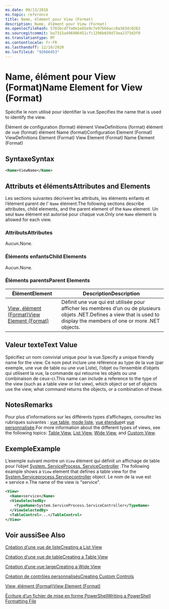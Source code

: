 ```yaml
---
ms.date: 09/13/2016
ms.topic: reference
title: Name, élément pour View (Format)
description: Name, élément pour View (Format)
ms.openlocfilehash: 5781bcdf7a0e1eb5e9c7e97bb6acc0a383dc0262
ms.sourcegitcommit: ba7315a496986451cfc1296b659d73ea2373d3f0
ms.translationtype: MT
ms.contentlocale: fr-FR
ms.lasthandoff: 12/10/2020
ms.locfileid: "92666453"
---
```

# <a name="name-element-for-view-format"></a><span data-ttu-id="a6db9-103">Name, élément pour View (Format)</span><span class="sxs-lookup"><span data-stu-id="a6db9-103">Name Element for View (Format)</span></span>

<span data-ttu-id="a6db9-104">Spécifie le nom utilisé pour identifier la vue.</span><span class="sxs-lookup"><span data-stu-id="a6db9-104">Specifies the name that is used to identify the view.</span></span>

<span data-ttu-id="a6db9-105">Élément de configuration (format) élément ViewDefinitions (format) élément de vue (format) élément Name (format)</span><span class="sxs-lookup"><span data-stu-id="a6db9-105">Configuration Element (Format) ViewDefinitions Element (Format) View Element (Format) Name Element (Format)</span></span>

## <a name="syntax"></a><span data-ttu-id="a6db9-106">Syntaxe</span><span class="sxs-lookup"><span data-stu-id="a6db9-106">Syntax</span></span>

```xml
<Name>ViewName</Name>
```

## <a name="attributes-and-elements"></a><span data-ttu-id="a6db9-107">Attributs et éléments</span><span class="sxs-lookup"><span data-stu-id="a6db9-107">Attributes and Elements</span></span>

<span data-ttu-id="a6db9-108">Les sections suivantes décrivent les attributs, les éléments enfants et l’élément parent de l' `Name` élément.</span><span class="sxs-lookup"><span data-stu-id="a6db9-108">The following sections describe attributes, child elements, and the parent element of the `Name` element.</span></span> <span data-ttu-id="a6db9-109">Un seul `Name` élément est autorisé pour chaque vue.</span><span class="sxs-lookup"><span data-stu-id="a6db9-109">Only one `Name` element is allowed for each view.</span></span>

### <a name="attributes"></a><span data-ttu-id="a6db9-110">Attributs</span><span class="sxs-lookup"><span data-stu-id="a6db9-110">Attributes</span></span>

<span data-ttu-id="a6db9-111">Aucun.</span><span class="sxs-lookup"><span data-stu-id="a6db9-111">None.</span></span>

### <a name="child-elements"></a><span data-ttu-id="a6db9-112">Éléments enfants</span><span class="sxs-lookup"><span data-stu-id="a6db9-112">Child Elements</span></span>

<span data-ttu-id="a6db9-113">Aucun.</span><span class="sxs-lookup"><span data-stu-id="a6db9-113">None.</span></span>

### <a name="parent-elements"></a><span data-ttu-id="a6db9-114">Éléments parents</span><span class="sxs-lookup"><span data-stu-id="a6db9-114">Parent Elements</span></span>

|<span data-ttu-id="a6db9-115">Élément</span><span class="sxs-lookup"><span data-stu-id="a6db9-115">Element</span></span>|<span data-ttu-id="a6db9-116">Description</span><span class="sxs-lookup"><span data-stu-id="a6db9-116">Description</span></span>|
|-------------|-----------------|
|[<span data-ttu-id="a6db9-117">View, élément (Format)</span><span class="sxs-lookup"><span data-stu-id="a6db9-117">View Element (Format)</span></span>](./view-element-format.md)|<span data-ttu-id="a6db9-118">Définit une vue qui est utilisée pour afficher les membres d’un ou de plusieurs objets .NET.</span><span class="sxs-lookup"><span data-stu-id="a6db9-118">Defines a view that is used to display the members of one or more .NET objects.</span></span>|

## <a name="text-value"></a><span data-ttu-id="a6db9-119">Valeur texte</span><span class="sxs-lookup"><span data-stu-id="a6db9-119">Text Value</span></span>

<span data-ttu-id="a6db9-120">Spécifiez un nom convivial unique pour la vue.</span><span class="sxs-lookup"><span data-stu-id="a6db9-120">Specify a unique friendly name for the view.</span></span> <span data-ttu-id="a6db9-121">Ce nom peut inclure une référence au type de la vue (par exemple, une vue de table ou une vue Liste), l’objet ou l’ensemble d’objets qui utilisent la vue, la commande qui retourne les objets ou une combinaison de ceux-ci.</span><span class="sxs-lookup"><span data-stu-id="a6db9-121">This name can include a reference to the type of the view (such as a table view or list view), which object or set of objects use the view, what command returns the objects, or a combination of these.</span></span>

## <a name="remarks"></a><span data-ttu-id="a6db9-122">Notes</span><span class="sxs-lookup"><span data-stu-id="a6db9-122">Remarks</span></span>

<span data-ttu-id="a6db9-123">Pour plus d’informations sur les différents types d’affichages, consultez les rubriques suivantes : [vue table](./creating-a-table-view.md), [mode liste](./creating-a-list-view.md), [vue étendue](./creating-a-wide-view.md)et [vue personnalisée](./creating-custom-controls.md).</span><span class="sxs-lookup"><span data-stu-id="a6db9-123">For more information about the different types of views, see the following topics: [Table View](./creating-a-table-view.md), [List View](./creating-a-list-view.md), [Wide View](./creating-a-wide-view.md), and [Custom View](./creating-custom-controls.md).</span></span>

## <a name="example"></a><span data-ttu-id="a6db9-124">Exemple</span><span class="sxs-lookup"><span data-stu-id="a6db9-124">Example</span></span>

<span data-ttu-id="a6db9-125">L’exemple suivant montre un `View` élément qui définit un affichage de table pour l’objet [System. ServiceProcess. ServiceController](/dotnet/api/System.ServiceProcess.ServiceController) .</span><span class="sxs-lookup"><span data-stu-id="a6db9-125">The following example shows a `View` element that defines a table view for the [System.Serviceprocess.Servicecontroller](/dotnet/api/System.ServiceProcess.ServiceController) object.</span></span> <span data-ttu-id="a6db9-126">Le nom de la vue est « service ».</span><span class="sxs-lookup"><span data-stu-id="a6db9-126">The name of the view is "service".</span></span>

```xml
<View>
  <Name>service</Name>
  <ViewSelectedBy>
    <TypeName>System.ServiceProcess.ServiceController</TypeName>
  </ViewSelectedBy>
  <TableControl>...</TableControl>
</View>

```

## <a name="see-also"></a><span data-ttu-id="a6db9-127">Voir aussi</span><span class="sxs-lookup"><span data-stu-id="a6db9-127">See Also</span></span>

[<span data-ttu-id="a6db9-128">Création d’une vue de liste</span><span class="sxs-lookup"><span data-stu-id="a6db9-128">Creating a List View</span></span>](./creating-a-list-view.md)

[<span data-ttu-id="a6db9-129">Création d’une vue de table</span><span class="sxs-lookup"><span data-stu-id="a6db9-129">Creating a Table View</span></span>](./creating-a-table-view.md)

[<span data-ttu-id="a6db9-130">Création d’une vue large</span><span class="sxs-lookup"><span data-stu-id="a6db9-130">Creating a Wide View</span></span>](./creating-a-wide-view.md)

[<span data-ttu-id="a6db9-131">Création de contrôles personnalisés</span><span class="sxs-lookup"><span data-stu-id="a6db9-131">Creating Custom Controls</span></span>](./creating-custom-controls.md)

[<span data-ttu-id="a6db9-132">View, élément (Format)</span><span class="sxs-lookup"><span data-stu-id="a6db9-132">View Element (Format)</span></span>](./view-element-format.md)

[<span data-ttu-id="a6db9-133">Écriture d’un fichier de mise en forme PowerShell</span><span class="sxs-lookup"><span data-stu-id="a6db9-133">Writing a PowerShell Formatting File</span></span>](./writing-a-powershell-formatting-file.md)
